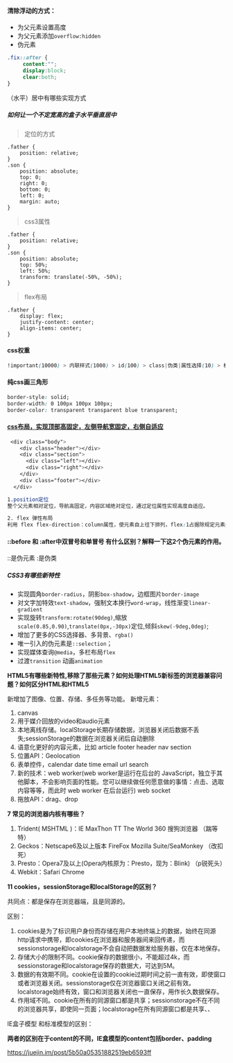 

#### 清除浮动的方式：

- 为父元素设置高度
- 为父元素添加`overflow:hidden`
- 伪元素

```css
.fix::after { 
     content:""; 
     display:block; 
     clear:both;
}
```



（水平）居中有哪些实现方式

##### 如何让一个不定宽高的盒子水平垂直居中

> 定位的方式

```
.father {
    position: relative;
}
.son {
    position: absolute;
    top: 0;
    right: 0;
    bottom: 0;
    left: 0;
    margin: auto;
}
```

> css3属性

```
.father {
    position: relative;
}
.son {
    position: absolute;
    top: 50%;
    left: 50%;
    transform: translate(-50%, -50%);
}
```

> flex布局

```
.father {
    display: flex;
    justify-content: center;
    align-items: center;
}
```

#### css权重



```css
!important(10000) > 内联样式(1000) > id(100) > class|伪类|属性选择(10) > 标签|伪元素(1) > 通配符(0) > 继承(无)
```





#### 纯css画三角形

```css
border-style: solid;
border-width: 0 100px 100px 100px;
border-color: transparent transparent blue transparent;
```



#### [css布局，实现顶部高固定，左侧导航宽固定，右侧自适应](https://juejin.im/post/5c870e786fb9a049c8504bb5)

```css
 <div class="body">
    <div class="header"></div>
    <div class="section">
      <div class="left"></div>
      <div class="right"></div>
    </div>
    <div class="footer"></div>
  </div>

1.position定位
整个父元素相对定位，导航高固定，内容区域绝对定位，通过定位属性实现高度自适应。

2. flex 弹性布局
利用 flex flex-direction：column属性，使元素自上往下排列，flex:1占据除规定元素外的所有位置

```

#### ::before 和 :after中双冒号和单冒号 有什么区别？解释一下这2个伪元素的作用。

::是伪元素
:是伪类



##### CSS3有哪些新特性

- 实现圆角`border-radius`，阴影`box-shadow`，边框图片`border-image`
- 对文字加特效`text-shadow`，强制文本换行`word-wrap`，线性渐变`linear-gradient`
- 实现旋转`transform:rotate(90deg)`,缩放`scale(0.85,0.90)`,`translate(0px,-30px)`定位,倾斜`skew(-9deg,0deg)`;
- 增加了更多的CSS选择器、多背景、`rgba()`
- 唯一引入的伪元素是`::selection`；
- 实现媒体查询`@media`，多栏布局`flex`
- 过渡`transition` 动画`animation`





**HTML5有哪些新特性,移除了那些元素？如何处理HTML5新标签的浏览器兼容问题？如何区分HTML和HTML5**

新增加了图像、位置、存储、多任务等功能。
新增元素：

1. canvas
2. 用于媒介回放的video和audio元素
3. 本地离线存储。localStorage长期存储数据，浏览器关闭后数据不丢失;sessionStorage的数据在浏览器关闭后自动删除
4. 语意化更好的内容元素，比如 article footer header nav section
5. 位置API：Geolocation
6. 表单控件，calendar date time email url search
7. 新的技术：web worker(web worker是运行在后台的 JavaScript，独立于其他脚本，不会影响页面的性能。您可以继续做任何愿意做的事情：点击、选取内容等等，而此时 web worker 在后台运行) web socket
8. 拖放API：drag、drop

**7 常见的浏览器内核有哪些？**

1. Trident( MSHTML )：IE MaxThon TT The World 360 搜狗浏览器   （踹等特）
2. Geckos：Netscape6及以上版本 FireFox Mozilla Suite/SeaMonkey  （改扣死）
3. Presto：Opera7及以上(Opera内核原为：Presto，现为：Blink)  （p锐死头）
4. Webkit：Safari Chrome



**11 cookies，sessionStorage和localStorage的区别？**

共同点：都是保存在浏览器端，且是同源的。

区别：

1. cookies是为了标识用户身份而存储在用户本地终端上的数据，始终在同源http请求中携带，即cookies在浏览器和服务器间来回传递，而sessionstorage和localstorage不会自动把数据发给服务器，仅在本地保存。
2. 存储大小的限制不同。cookie保存的数据很小，不能超过4k，而sessionstorage和localstorage保存的数据大，可达到5M。
3. 数据的有效期不同。cookie在设置的cookie过期时间之前一直有效，即使窗口或者浏览器关闭。sessionstorage仅在浏览器窗口关闭之前有效。localstorage始终有效，窗口和浏览器关闭也一直保存，用作长久数据保存。
4. 作用域不同。cookie在所有的同源窗口都是共享；sessionstorage不在不同的浏览器共享，即使同一页面；localstorage在所有同源窗口都是共享、、



IE盒子模型 和标准模型的区别：

**两者的区别在于content的不同，IE盒模型的content包括border、padding**

https://juejin.im/post/5b50a05351882519eb6593ff

